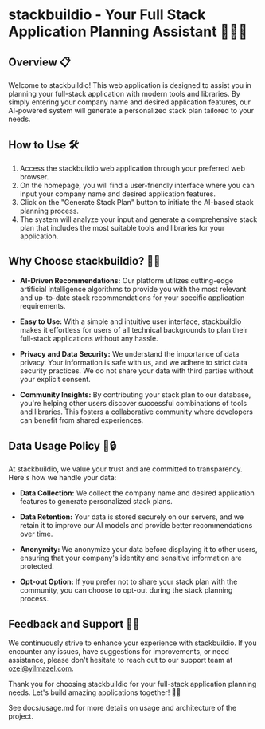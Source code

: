 # stackbuildio - Your Full Stack Application Planning Assistant 👩‍💻🚀

## Overview 📋
Welcome to stackbuildio! This web application is designed to assist you in planning your full-stack application with modern tools and libraries. By simply entering your company name and desired application features, our AI-powered system will generate a personalized stack plan tailored to your needs.

## How to Use 🛠️
1. Access the stackbuildio web application through your preferred web browser.
2. On the homepage, you will find a user-friendly interface where you can input your company name and desired application features.
3. Click on the "Generate Stack Plan" button to initiate the AI-based stack planning process.
4. The system will analyze your input and generate a comprehensive stack plan that includes the most suitable tools and libraries for your application.

## Why Choose stackbuildio? 🤔💡
- **AI-Driven Recommendations:** Our platform utilizes cutting-edge artificial intelligence algorithms to provide you with the most relevant and up-to-date stack recommendations for your specific application requirements.

- **Easy to Use:** With a simple and intuitive user interface, stackbuildio makes it effortless for users of all technical backgrounds to plan their full-stack applications without any hassle.

- **Privacy and Data Security:** We understand the importance of data privacy. Your information is safe with us, and we adhere to strict data security practices. We do not share your data with third parties without your explicit consent.

- **Community Insights:** By contributing your stack plan to our database, you're helping other users discover successful combinations of tools and libraries. This fosters a collaborative community where developers can benefit from shared experiences.

## Data Usage Policy 📜🔒
At stackbuildio, we value your trust and are committed to transparency. Here's how we handle your data:

- **Data Collection:** We collect the company name and desired application features to generate personalized stack plans.

- **Data Retention:** Your data is stored securely on our servers, and we retain it to improve our AI models and provide better recommendations over time.

- **Anonymity:** We anonymize your data before displaying it to other users, ensuring that your company's identity and sensitive information are protected.

- **Opt-out Option:** If you prefer not to share your stack plan with the community, you can choose to opt-out during the stack planning process.

## Feedback and Support 💌🤝
We continuously strive to enhance your experience with stackbuildio. If you encounter any issues, have suggestions for improvements, or need assistance, please don't hesitate to reach out to our support team at ozel@yilmazel.com.

Thank you for choosing stackbuildio for your full-stack application planning needs. Let's build amazing applications together! 🎉🚀

See docs/usage.md for more details on usage and architecture of the project.